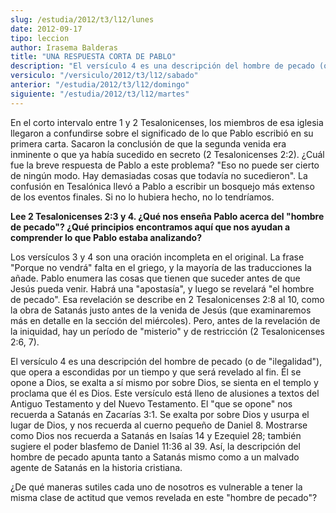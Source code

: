 ```yaml
---
slug: /estudia/2012/t3/l12/lunes
date: 2012-09-17
tipo: leccion
author: Irasema Balderas
title: "UNA RESPUESTA CORTA DE PABLO"
description: "El versículo 4 es una descripción del hombre de pecado (o de “ilegalidad”), que  opera a escondidas por un tiempo y que será revelado al fin. Él se opone a  Dios, se exalta a sí mismo por sobre Dios, se sienta en el templo y proclama  que él es Dios."
versiculo: "/versiculo/2012/t3/l12/sabado"
anterior: "/estudia/2012/t3/l12/domingo"
siguiente: "/estudia/2012/t3/l12/martes"
---
```


En el corto intervalo entre 1 y 2 Tesalonicenses, los miembros de esa iglesia llegaron a confundirse sobre el significado de lo que Pablo escribió en su primera carta. Sacaron la conclusión de que la segunda venida era inminente o que ya había sucedido en secreto (2 Tesalonicenses 2:2). ¿Cuál fue la breve respuesta de Pablo a este problema? "Eso no puede ser cierto de ningún modo. Hay demasiadas cosas que todavía no sucedieron". La confusión en Tesalónica llevó a Pablo a escribir un bosquejo más extenso de los eventos finales. Si no lo hubiera hecho, no lo tendríamos.

**Lee 2 Tesalonicenses 2:3 y 4. ¿Qué nos enseña Pablo acerca del "hombre de pecado"? ¿Qué principios encontramos aquí que nos ayudan a comprender lo que Pablo estaba analizando?**

Los versículos 3 y 4 son una oración incompleta en el original. La frase "Porque no vendrá" falta en el griego, y la mayoría de las traducciones la añade. Pablo enumera las cosas que tienen que suceder antes de que Jesús pueda venir. Habrá una "apostasía", y luego se revelará "el hombre de pecado". Esa revelación se describe en 2 Tesalonicenses 2:8 al 10, como la obra de Satanás justo antes de la venida de Jesús (que examinaremos más en detalle en la sección del miércoles). Pero, antes de la revelación de la iniquidad, hay un período de "misterio" y de restricción (2 Tesalonicenses 2:6, 7).

El versículo 4 es una descripción del hombre de pecado (o de "ilegalidad"), que opera a escondidas por un tiempo y que será revelado al fin. Él se opone a Dios, se exalta a sí mismo por sobre Dios, se sienta en el templo y proclama que él es Dios. Este versículo está lleno de alusiones a textos del Antiguo Testamento y del Nuevo Testamento. El "que se opone" nos recuerda a Satanás en Zacarías 3:1. Se exalta por sobre Dios y usurpa el lugar de Dios, y nos recuerda al cuerno pequeño de Daniel 8. Mostrarse como Dios nos recuerda a Satanás en Isaías 14 y Ezequiel 28; también sugiere el poder blasfemo de Daniel 11:36 al 39. Así, la descripción del hombre de pecado apunta tanto a Satanás mismo como a un malvado agente de Satanás en la historia cristiana.

¿De qué maneras sutiles cada uno de nosotros es vulnerable a tener la misma clase de actitud que vemos revelada en este "hombre de pecado"?
